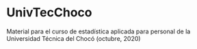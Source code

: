 # UnivTecChoco
Material para el curso de estadística aplicada para personal de la Universidad Técnica del Chocó (octubre, 2020)
